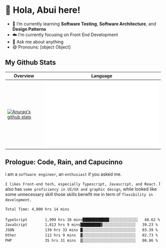 # 👋 Hola, Abui here!

- 🌱 I’m currently learning **Software Testing**, **Software Architecture**, and **Design Patterns**
- ☁️ I’m currently focusing on Front End Development
- 💬 Ask me about anything
- 😄 Pronouns: [object Object]

## My Github Stats

| Overview | Language |
| --- | --- |
|[![Anurag's github stats](https://github-readme-stats.vercel.app/api?username=abui-am&count_private=true)](https://github.com/anuraghazra/github-readme-stats)|![Language](https://raw.githubusercontent.com/abui-am/stats/c6455f656dfce7acd3951e5ec5b25d72af0b2ee3/generated/languages.svg)|

## Prologue: Code, Rain, and Capucinno
i am a `software engineer`, an `enthusiast` if you asked me. 

`I likes Front-end tech, especially Typescript, Javascript, and React.` I also has `some proficiency in UI/UX and graphic design`, while looked like some unnecessary skill those skills benefit me in term of `flexibility in development.`


<!--START_SECTION:waka-->

```txt
Total Time: 4,000 hrs 14 mins

TypeScript        1,999 hrs 18 mins████████████░░░░░░░░░░░░░   48.62 %
JavaScript        1,613 hrs 9 mins█████████▓░░░░░░░░░░░░░░░   39.23 %
JSON              139 hrs 33 mins █░░░░░░░░░░░░░░░░░░░░░░░░   03.39 %
Other             112 hrs 9 mins  ▓░░░░░░░░░░░░░░░░░░░░░░░░   02.73 %
PHP               35 hrs 31 mins  ▒░░░░░░░░░░░░░░░░░░░░░░░░   00.86 %
```

<!--END_SECTION:waka-->
